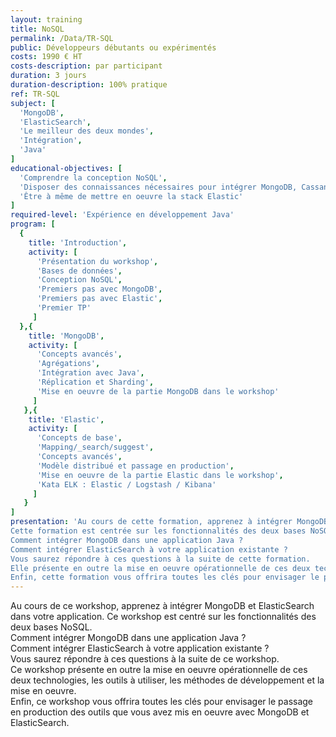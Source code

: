 ```yaml
---
layout: training
title: NoSQL
permalink: /Data/TR-SQL
public: Développeurs débutants ou expérimentés
costs: 1990 € HT
costs-description: par participant
duration: 3 jours
duration-description: 100% pratique
ref: TR-SQL
subject: [
  'MongoDB',
  'ElasticSearch',
  'Le meilleur des deux mondes',
  'Intégration',
  'Java'
]
educational-objectives: [
  'Comprendre la conception NoSQL',
  'Disposer des connaissances nécessaires pour intégrer MongoDB, Cassandra, Redis, ElasticSearch et Neo4J dans une application Java',
  'Être à même de mettre en oeuvre la stack Elastic'
]
required-level: 'Expérience en développement Java'
program: [
  {
    title: 'Introduction',
    activity: [
      'Présentation du workshop',
      'Bases de données',
      'Conception NoSQL',
      'Premiers pas avec MongoDB',
      'Premiers pas avec Elastic',
      'Premier TP'
     ]
  },{
    title: 'MongoDB',
    activity: [
      'Concepts avancés',
      'Agrégations',
      'Intégration avec Java',
      'Réplication et Sharding',
      'Mise en oeuvre de la partie MongoDB dans le workshop'
     ]
   },{
    title: 'Elastic',
    activity: [
      'Concepts de base',
      'Mapping/_search/suggest',
      'Concepts avancés',
      'Modèle distribué et passage en production',
      'Mise en oeuvre de la partie Elastic dans le workshop',
      'Kata ELK : Elastic / Logstash / Kibana'
     ]
   }
]
presentation: 'Au cours de cette formation, apprenez à intégrer MongoDB et ElasticSearch dans votre application.
Cette formation est centrée sur les fonctionnalités des deux bases NoSQL.
Comment intégrer MongoDB dans une application Java ?  
Comment intégrer ElasticSearch à votre application existante ?  
Vous saurez répondre à ces questions à la suite de cette formation.
Elle présente en outre la mise en oeuvre opérationnelle de ces deux technologies, les outils à utiliser, les méthodes de développement et la mise en oeuvre.
Enfin, cette formation vous offrira toutes les clés pour envisager le passage en production des outils que vous avez mis en oeuvre avec MongoDB et ElasticSearch.'
---
```


Au cours de ce workshop, apprenez à intégrer MongoDB et ElasticSearch dans votre application.
Ce workshop est centré sur les fonctionnalités des deux bases NoSQL.  
Comment intégrer MongoDB dans une application Java ?  
Comment intégrer ElasticSearch à votre application existante ?  
Vous saurez répondre à ces questions à la suite de ce workshop.  
Ce workshop présente en outre la mise en oeuvre opérationnelle de ces deux technologies, les outils à utiliser, les méthodes de développement et la mise en oeuvre.  
Enfin, ce workshop vous offrira toutes les clés pour envisager le passage en production des outils que vous avez mis en oeuvre avec MongoDB et ElasticSearch.  
